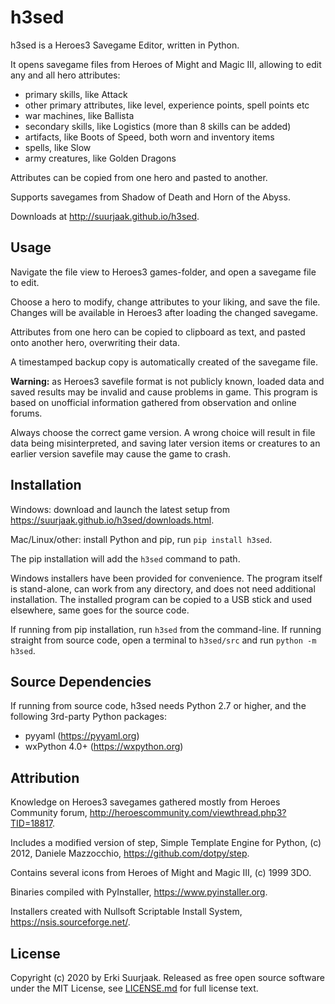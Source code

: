 h3sed
=====

h3sed is a Heroes3 Savegame Editor, written in Python.

It opens savegame files from Heroes of Might and Magic III,
allowing to edit any and all hero attributes:

- primary skills, like Attack
- other primary attributes, like level, experience points, spell points etc
- war machines, like Ballista
- secondary skills, like Logistics (more than 8 skills can be added)
- artifacts, like Boots of Speed, both worn and inventory items
- spells, like Slow
- army creatures, like Golden Dragons

Attributes can be copied from one hero and pasted to another.

Supports savegames from Shadow of Death and Horn of the Abyss.

Downloads at http://suurjaak.github.io/h3sed.


Usage
-----

Navigate the file view to Heroes3 games-folder, and open a savegame file to edit.

Choose a hero to modify, change attributes to your liking, and save the file.
Changes will be available in Heroes3 after loading the changed savegame.

Attributes from one hero can be copied to clipboard as text,
and pasted onto another hero, overwriting their data.

A timestamped backup copy is automatically created of the savegame file.

**Warning:** as Heroes3 savefile format is not publicly known,
loaded data and saved results may be invalid and cause problems in game.
This program is based on unofficial information
gathered from observation and online forums.

Always choose the correct game version. A wrong choice will result
in file data being misinterpreted, and saving later version items
or creatures to an earlier version savefile may cause the game to crash.


Installation
------------

Windows: download and launch the latest setup from
https://suurjaak.github.io/h3sed/downloads.html.

Mac/Linux/other: install Python and pip, run `pip install h3sed`.

The pip installation will add the `h3sed` command to path.

Windows installers have been provided for convenience. The program itself
is stand-alone, can work from any directory, and does not need additional
installation. The installed program can be copied to a USB stick and used
elsewhere, same goes for the source code.

If running from pip installation, run `h3sed` from the command-line.
If running straight from source code, open a terminal to `h3sed/src`
and run `python -m h3sed`.


Source Dependencies
-------------------

If running from source code, h3sed needs Python 2.7 or higher,
and the following 3rd-party Python packages:
* pyyaml (https://pyyaml.org)
* wxPython 4.0+ (https://wxpython.org)


Attribution
-----------

Knowledge on Heroes3 savegames gathered mostly from Heroes Community forum,
http://heroescommunity.com/viewthread.php3?TID=18817.

Includes a modified version of step, Simple Template Engine for Python,
(c) 2012, Daniele Mazzocchio, https://github.com/dotpy/step.

Contains several icons from Heroes of Might and Magic III, (c) 1999 3DO.

Binaries compiled with PyInstaller, https://www.pyinstaller.org.

Installers created with Nullsoft Scriptable Install System,
https://nsis.sourceforge.net/.


License
-------

Copyright (c) 2020 by Erki Suurjaak.
Released as free open source software under the MIT License,
see [LICENSE.md](LICENSE.md) for full license text.
